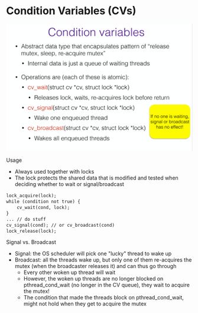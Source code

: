 # Condition Variables \(CVs\)

![](../.gitbook/assets/image%20%2813%29.png)

Usage

* Always used together with locks
* The lock protects the shared data that is modified and tested when deciding whether to wait or signal/broadcast

```text
lock_acquire(lock);
while (condition not true) {
    cv_wait(cond, lock);
}
... // do stuff
cv_signal(cond); // or cv_broadcast(cond)
lock_release(lock);
```

Signal vs. Broadcast

* Signal: the OS scheduler will pick one "lucky" thread to wake up
* Broadcast: all the threads wake up, but only one of them re-acquires the mutex \(when the broadcaster releases it\) and can thus go through
  * Every other woken up thread will wait
  * However, the woken up threads are no longer blocked on pthread\_cond\_wait \(no longer in the CV queue\), they wait to acquire the mutex!
  * The condition that made the threads block on pthread\_cond\_wait, might not hold when they get to acquire the mutex

